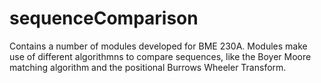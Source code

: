 # sequenceComparison
Contains a number of modules developed for BME 230A. Modules make use of different algorithmns to compare sequences, like the Boyer Moore matching algorithm and the positional Burrows Wheeler Transform.
